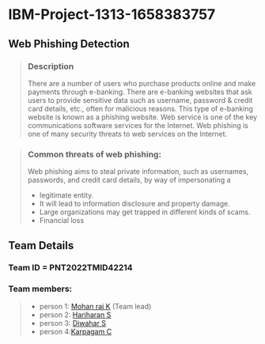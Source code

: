 # IBM-Project-1313-1658383757
## Web Phishing Detection

>### Description
>There are a number of users who purchase products online and make payments through e-banking. There are e-banking websites that ask users to provide sensitive data such as username, password & credit card details, etc., often for malicious reasons. This type of e-banking website is known as a phishing website. Web service is one of the key communications software services for the Internet. Web phishing is one of many security threats to web services on the Internet.

>### Common threats of web phishing:
>Web phishing aims to steal private information, such as usernames, passwords, and credit card details, by way of impersonating a
>- legitimate entity.
>- It will lead to information disclosure and property damage.
>- Large organizations may get trapped in different kinds of scams.
>- Financial loss

 
## Team Details

### Team ID = PNT2022TMID42214 
### **Team members:**
>- person 1: [Mohan raj K](https://github.com/IBM-EPBL/IBM-Project-1313-1658383757/tree/main/Assessments/Team%20lead%20-Mohan%20raj) (Team lead)
>- person 2: [Hariharan S](https://github.com/IBM-EPBL/IBM-Project-1313-1658383757/tree/main/Assessments/TM1-%20Hariharan%20s)
>- person 3: [Diwahar S](https://github.com/IBM-EPBL/IBM-Project-1313-1658383757/tree/main/Assessments/TM2%20-Diwahar%20s)
>- person 4:[Karpagam C](https://github.com/IBM-EPBL/IBM-Project-1313-1658383757/tree/main/Assessments/TM3%20-Karpagam)

